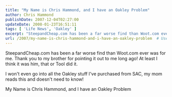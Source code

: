 ```yaml
---
title: "My Name is Chris Hammond, and I have an Oakley Problem"
author: Chris Hammond
publishDate: 2007-12-04T02:27:00
updateDate: 2008-01-23T16:51:11
tags: [ 'Life News', 'Oakley' ]
excerpt: "SteepandCheap.com has been a far worse find than Woot.com ever was for me. Thank you to my brother for pointing it out to me long ago! At least I think it was him, that or Tool did it. I won't even go into all the Oakley stuff I've purchased from SAC, my mom reads this and doesn't need to know!My Name is Chris Hammond, and I have an Oakley Problem..."
url: /2007/my-name-is-chris-hammond-and-i-have-an-oakley-problem  # Use the generated URL with year
---
```

<P>SteepandCheap.com has been a far worse find than Woot.com ever was for me. Thank you to my brother for pointing it out to me long ago! At least I think it was him, that or Tool did it.</P> <P>I won't even go into all the Oakley stuff I've purchased from SAC, my mom reads this and doesn't need to know!</P>My Name is Chris Hammond, and I have an Oakley Problem  <P mce_keep="true">&nbsp;</P>
